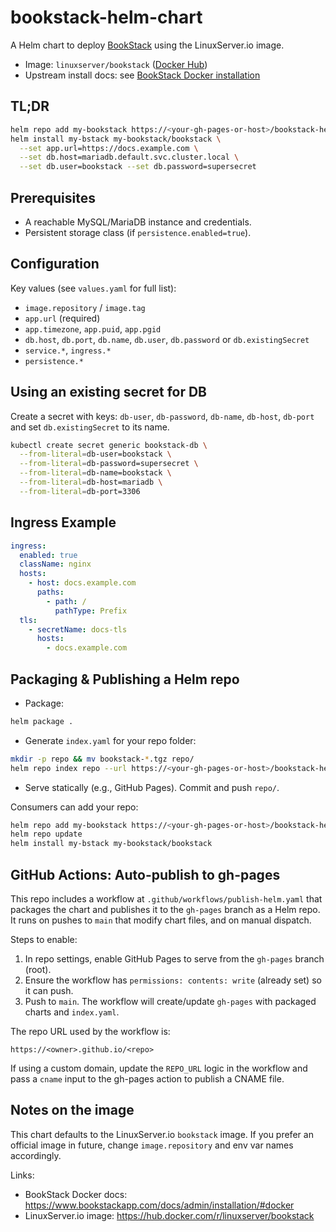 # bookstack-helm-chart

A Helm chart to deploy [BookStack](https://www.bookstackapp.com/) using the LinuxServer.io image.

- Image: `linuxserver/bookstack` ([Docker Hub](https://hub.docker.com/r/linuxserver/bookstack))
- Upstream install docs: see [BookStack Docker installation](https://www.bookstackapp.com/docs/admin/installation/#docker)

## TL;DR

```bash
helm repo add my-bookstack https://<your-gh-pages-or-host>/bookstack-helm-chart
helm install my-bstack my-bookstack/bookstack \
  --set app.url=https://docs.example.com \
  --set db.host=mariadb.default.svc.cluster.local \
  --set db.user=bookstack --set db.password=supersecret
```

## Prerequisites

- A reachable MySQL/MariaDB instance and credentials.
- Persistent storage class (if `persistence.enabled=true`).

## Configuration

Key values (see `values.yaml` for full list):

- `image.repository` / `image.tag`
- `app.url` (required)
- `app.timezone`, `app.puid`, `app.pgid`
- `db.host`, `db.port`, `db.name`, `db.user`, `db.password` or `db.existingSecret`
- `service.*`, `ingress.*`
- `persistence.*`

## Using an existing secret for DB

Create a secret with keys: `db-user`, `db-password`, `db-name`, `db-host`, `db-port` and set `db.existingSecret` to its name.

```bash
kubectl create secret generic bookstack-db \
  --from-literal=db-user=bookstack \
  --from-literal=db-password=supersecret \
  --from-literal=db-name=bookstack \
  --from-literal=db-host=mariadb \
  --from-literal=db-port=3306
```

## Ingress Example

```yaml
ingress:
  enabled: true
  className: nginx
  hosts:
    - host: docs.example.com
      paths:
        - path: /
          pathType: Prefix
  tls:
    - secretName: docs-tls
      hosts:
        - docs.example.com
```

## Packaging & Publishing a Helm repo

- Package:

```bash
helm package .
```

- Generate `index.yaml` for your repo folder:

```bash
mkdir -p repo && mv bookstack-*.tgz repo/
helm repo index repo --url https://<your-gh-pages-or-host>/bookstack-helm-chart
```

- Serve statically (e.g., GitHub Pages). Commit and push `repo/`.

Consumers can add your repo:

```bash
helm repo add my-bookstack https://<your-gh-pages-or-host>/bookstack-helm-chart
helm repo update
helm install my-bstack my-bookstack/bookstack
```

## GitHub Actions: Auto-publish to gh-pages

This repo includes a workflow at `.github/workflows/publish-helm.yaml` that packages the chart and publishes it to the `gh-pages` branch as a Helm repo. It runs on pushes to `main` that modify chart files, and on manual dispatch.

Steps to enable:

1. In repo settings, enable GitHub Pages to serve from the `gh-pages` branch (root).
2. Ensure the workflow has `permissions: contents: write` (already set) so it can push.
3. Push to `main`. The workflow will create/update `gh-pages` with packaged charts and `index.yaml`.

The repo URL used by the workflow is:

```
https://<owner>.github.io/<repo>
```

If using a custom domain, update the `REPO_URL` logic in the workflow and pass a `cname` input to the gh-pages action to publish a CNAME file.

## Notes on the image

This chart defaults to the LinuxServer.io `bookstack` image. If you prefer an official image in future, change `image.repository` and env var names accordingly.

Links:
- BookStack Docker docs: https://www.bookstackapp.com/docs/admin/installation/#docker
- LinuxServer.io image: https://hub.docker.com/r/linuxserver/bookstack
